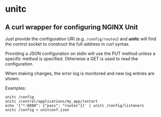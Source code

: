 unitc
=====

A curl wrapper for configuring NGINX Unit
-----------------------------------------

Just provide the configuration URI (e.g. `/config/routes`) and **unitc** will
find the control socket to construct the full address in curl syntax.

Providing a JSON configuration on stdin will use the PUT method unless a specific
method is specified. Otherwise a GET is used to read the configuration.

When making changes, the error log is monitored and new log entries are shown.

Examples:

```shell
unitc /config
unitc /control/applications/my_app/restart
echo '{"*:8080": {"pass": "routes"}}' | unitc /config/listeners
unitc /config < unitconf.json
```


